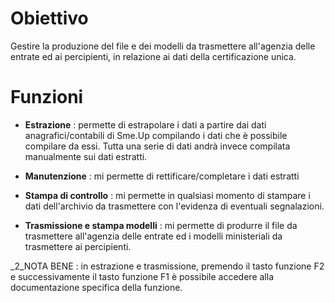 # Obiettivo

Gestire la produzione del file e dei modelli da trasmettere all'agenzia delle entrate ed ai percipienti, in relazione ai dati della certificazione unica.

# Funzioni

* **Estrazione** :  permette di estrapolare i dati a partire dai dati anagrafici/contabili di Sme.Up compilando i dati che è possibile compilare da essi. Tutta una serie di dati andrà invece compilata manualmente sui dati estratti.

* **Manutenzione** :  mi permette di rettificare/completare i dati estratti

* **Stampa di controllo** :  mi permette in qualsiasi momento di stampare i dati dell'archivio da trasmettere con l'evidenza di eventuali segnalazioni.

* **Trasmissione e stampa modelli** :  mi permette di produrre il file da trasmettere all'agenzia delle entrate ed i modelli ministeriali da trasmettere ai percipienti.

_2_NOTA BENE :  in estrazione e trasmissione, premendo il tasto funzione F2 e successivamente il tasto funzione F1 è possibile accedere alla documentazione specifica della funzione.

